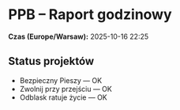 # PPB – Raport godzinowy
**Czas (Europe/Warsaw):** 2025-10-16 22:25

## Status projektów
- Bezpieczny Pieszy — OK
- Zwolnij przy przejściu — OK
- Odblask ratuje życie — OK

